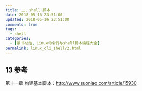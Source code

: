 ```yaml
---
title: 二、shell 脚本
date: 2018-05-16 23:51:00
updated: 2018-05-16 23:51:00
comments: true
tags:
  - shell
categories: 
  - [读书总结, Linux命令行与shell脚本编程大全]
permalink: linux_cli_shell/2.html    
---
```


## 13 参考

第十一章 构建基本脚本：http://www.suoniao.com/article/15930

